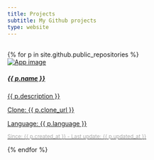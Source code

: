 ```yaml
---
title: Projects
subtitle: My Github projects
type: website
---
```

<br>

<div class="card-columns">
{% for p in site.github.public_repositories %}
	<div class="card mb-3 text-white bg-dark h-100"> <!--  style="max-width: 540px;" -->
	<a href="{{ p.html_url }}" class="text-reset stretched-link text-decoration-none">
		<div class="row no-gutters">
			<div class="col-md-4">
				<img src="/img/{{ p.cover }}" class="card-img" alt="App image"><!-- colocar símbolo do github -->
			</div>
			<div class="col-md-8">
				<div class="card-body">
					<h5 class="card-title">{{ p.name }}</h5>
					<p class="card-text">{{ p.description }}</p>
					<p class="card-text">Clone: {{ p.clone_url }}</p>
					<p class="card-text">Language: {{ p.language }}</p>
					<p class="card-text">
						<small class="text-muted" style="color: #aaaaaa;">Since: {{ p.created_at }} - Last update: {{ p.updated_at }}</small>
					</p>
				</div>
			</div>
		</div>
	</a>
</div>
{% endfor %}
</div>
